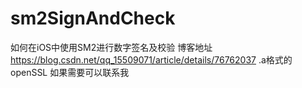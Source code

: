 # sm2SignAndCheck
 如何在iOS中使用SM2进行数字签名及校验
 博客地址  https://blog.csdn.net/qq_15509071/article/details/76762037
.a格式的openSSL 如果需要可以联系我
